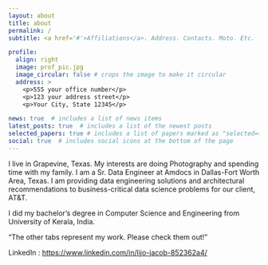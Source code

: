 ```yaml
---
layout: about
title: about
permalink: /
subtitle: <a href='#'>Affiliations</a>. Address. Contacts. Moto. Etc.

profile:
  align: right
  image: prof_pic.jpg
  image_circular: false # crops the image to make it circular
  address: >
    <p>555 your office number</p>
    <p>123 your address street</p>
    <p>Your City, State 12345</p>

news: true  # includes a list of news items
latest_posts: true  # includes a list of the newest posts
selected_papers: true # includes a list of papers marked as "selected={true}"
social: true  # includes social icons at the bottom of the page
---
```


I live in Grapevine, Texas. My interests are doing Photography and spending time with my family. 
I am a Sr. Data Engineer at Amdocs in Dallas-Fort Worth Area, Texas. I am providing data engineering solutions and architectural recommendations to business-critical data science problems for our client, AT&T.

I did my bachelor’s degree in Computer Science and Engineering from University of Kerala, India.

“The other tabs represent my work. Please check them out!”


LinkedIn : https://www.linkedin.com/in/lijo-jacob-852362a4/ 